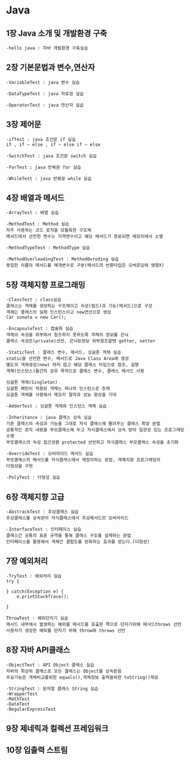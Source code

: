 # Java

## 1장 Java 소개 및 개발환경 구축
    -hello java : 자바 개발환경 구축실습

## 2장 기본문법과 변수,연산자
    -VariableTest : java 변수 실습
        
    -DataTypeTest : java 자료형 실습
    
    -OperatorTest : java 연산자 실습

## 3장 제어문
    -ifTest : java 조건문 if 실습
    if , if ~ else , if ~ else if ~ else

    -SwitchTest : java 조건문 switch 실습

    -ForTest : java 반복문 for 실습

    -WhileTest : java 반복문 while 실습
    
## 4장 배열과 메서드
    -ArrayTest : 배열 실습

    -MethodTest : Method 실습
    자주 사용하는 코드 로직을 모듈화한 구조체
    메서드에서 선언한 변수는 지역변수이고 해당 메서드가 종료되면 메모리에서 소멸

    -MethodTypeTest : MethodType 실습

    -MethodOverloadingTest : MethodOvroding 실습
    동일한 이름의 메서드를 매개변수로 구분(메서드의 반환타입은 오버로딩에 영향X)

## 5장 객체지향 프로그래밍
    -ClassTest : class실습
    클래스는 객체를 생성하는 구조체이고 속성(필드)과 기능(메서드)으로 구성
    객체는 클래스의 실제 인스턴스이고 new연산으로 생성
    Car sonata = new Car();

    -EncapsuleTest : 캡슐화 실습
    객체의 속성을 외부에서 참조하지 못하도록 객체의 정보를 은닉 
    클래스 속성은(private)선언, 은닉된정보 외부참조할땐 getter, setter

    -StaticTest : 클래스 변수, 메서드, 싱글톤 객체 실습
    static을 선언한 변수, 메서드로 Java Class Area에 생성
    별도의 객체생성(new) 하지 않고 해당 클래스 타입으로 참조, 실행
    객체(인스턴스)들간의 공유 목적으로 클래스 변수, 클래스 메서드 사용
  
    싱글톤 객체(Singleton)
    싱글톤 패턴이 적용된 객체는 하나의 인스턴스로 존재
    싱글톤 객체를 사용해서 메모리 절약과 성능 향상을 기대

    -AdderTest : 싱글톤 객체와 인스턴스 객체 실습

    -Inheritance : java 클래스 상속 실습
    기존 클래스의 속성과 기능을 그대로 자식 클래스에 물려주는 클래스 확장 문법
    공통적인 로직 내용을 부모클래스에 두고 자식클래스에서 상속 받아 일관성 있는 프로그래밍 수행
    부모클래스의 속성 접근권환 protected 선언하고 자식클래스 부모클래스 속성을 초기화

    -OverrideTest : 오버라이드 메서드 실습
    부모클래스의 메서드를 자식클래스에서 재정의하는 문법, 객체지향 프로그래밍의
    다형성을 구현

    -PolyTest : 다형성 실습

## 6장 객체지향 고급
    -AbstrackTest : 추상클래스 실습
    추상클래스를 상속받아 자식클래스에서 추상메서드르 오버라이드

    -InterfaceTest : 인터페이스 실습
    클래스간 공통의 표준 규격을 통해 클래스 구조를 설계하는 문법
    인터페이스를 활용해서 객체간 결합도를 완화하는 효과를 얻는다.(다형성)

## 7장 예외처리
    -TryTest : 예외처리 실습
    try {

    } catch(Exception e) {
        e.printStackTrace();

    }

    ThrowTest : 예외던지기 실습
    메서드 내부에서 발생하는 예외를 메서드를 호출한 쪽으로 던지기위해 메서드throws 선언
    사용자가 생성한 예외를 던지기 위해 throw와 throws 선언

## 8장 자바 API클래스
    -ObjectTest : API Object 클래스 실습
    자바의 최상위 클래스로 모든 클래스는 Object를 상속받음
    주요기능은 객체비교를위한 equals(),객체정보 출력을위한 toString()제공

    -StringTest : 문자열 클래스 String 실습
    -WrapperTest
    -MathTest
    -DateTest
    -RegularExpressTest

## 9장 제네릭과 컬렉션 프레임워크
## 10장 입출력 스트림
